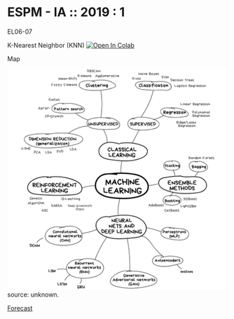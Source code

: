 # ESPM - IA :: 2019 : 1
EL06-07

K-Nearest Neighbor (KNN) [![Open In Colab](https://colab.research.google.com/assets/colab-badge.svg)](https://colab.research.google.com/github/hsandmann/espm.ml/blob/master/knn/knn.ipynb)


Map

![Mapa](assets/img/ml_map.png)
source: unknown.

[Forecast]()
